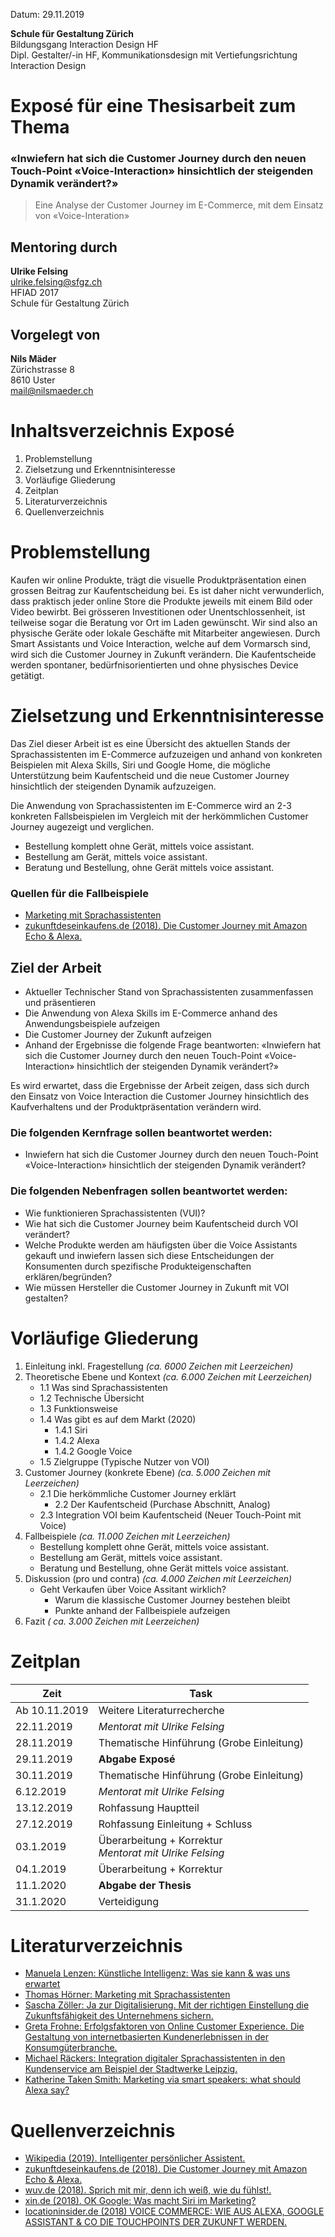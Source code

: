 Datum: 29.11.2019

**Schule für Gestaltung Zürich** <br>
Bildungsgang Interaction Design HF <br>
Dipl. Gestalter/-in HF, Kommunikationsdesign mit Vertiefungsrichtung Interaction Design

# Exposé für eine Thesisarbeit zum Thema

### «Inwiefern hat sich die Customer Journey durch den neuen Touch-Point «Voice-Interaction» hinsichtlich der steigenden Dynamik verändert?»

> Eine Analyse der Customer Journey im E-Commerce, mit dem Einsatz von «Voice-Interation»

## Mentoring durch 

**Ulrike Felsing**<br>
ulrike.felsing@sfgz.ch<br>
HFIAD 2017<br>
Schule für Gestaltung Zürich

## Vorgelegt von
 
**Nils Mäder**<br>
Zürichstrasse 8<br>
8610 Uster<br>
mail@nilsmaeder.ch<br>

# Inhaltsverzeichnis Exposé

1. Problemstellung
2. Zielsetzung und Erkenntnisinteresse
5. Vorläufige Gliederung
6. Zeitplan
7. Literaturverzeichnis
8. Quellenverzeichnis

# Problemstellung

Kaufen wir online Produkte, trägt die visuelle Produktpräsentation einen grossen Beitrag zur Kaufentscheidung bei. Es ist daher nicht verwunderlich, dass praktisch jeder online Store die Produkte jeweils mit einem Bild oder Video bewirbt. Bei grösseren Investitionen oder Unentschlossenheit, ist teilweise sogar die Beratung vor Ort im Laden gewünscht. Wir sind also an physische Geräte oder lokale Geschäfte mit Mitarbeiter angewiesen. Durch Smart Assistants  und Voice Interaction, welche auf dem Vormarsch sind, wird sich die Customer Journey in Zukunft verändern. Die Kaufentscheide werden spontaner, bedürfnisorientierten und ohne physisches Device getätigt.   

# Zielsetzung und Erkenntnisinteresse

Das Ziel dieser Arbeit ist es eine Übersicht des aktuellen Stands der Sprachassistenten im E-Commerce aufzuzeigen und anhand von konkreten Beispielen mit Alexa Skills, Siri und Google Home, die mögliche Unterstützung beim Kaufentscheid und die neue Customer Journey hinsichtlich der steigenden Dynamik aufzuzeigen.

Die Anwendung von Sprachassistenten im E-Commerce wird an 2-3 konkreten Fallsbeispielen im Vergleich mit der herkömmlichen Customer Journey augezeigt und verglichen. 

* Bestellung komplett ohne Gerät, mittels voice assistant.
* Bestellung am Gerät, mittels voice assistant.
* Beratung und Bestellung, ohne Gerät mittels voice assistant.

### Quellen für die Fallbeispiele

* [Marketing mit Sprachassistenten](https://www.springer.com/gp/book/9783658256494)
* [zukunftdeseinkaufens.de (2018). Die Customer Journey mit Amazon Echo & Alexa.](https://zukunftdeseinkaufens.de/customer-journey-amazon-echo-alexa/)


## Ziel der Arbeit

* Aktueller Technischer Stand von Sprachassistenten zusammenfassen und präsentieren
* Die Anwendung von Alexa Skills im E-Commerce anhand des Anwendungsbeispiele aufzeigen
* Die Customer Journey der Zukunft aufzeigen
* Anhand der Ergebnisse die folgende Frage beantworten: 
«Inwiefern hat sich die Customer Journey durch den neuen Touch-Point «Voice-Interaction» hinsichtlich der steigenden Dynamik verändert?»

Es wird erwartet, dass die Ergebnisse der Arbeit zeigen, dass sich durch den Einsatz von Voice Interaction die Customer Journey hinsichtlich des Kaufverhaltens und der Produktpräsentation verändern wird. 

### Die folgenden Kernfrage sollen beantwortet werden:
* Inwiefern hat sich die Customer Journey durch den neuen Touch-Point «Voice-Interaction» hinsichtlich der steigenden Dynamik verändert?

### Die folgenden Nebenfragen sollen beantwortet werden:

* Wie funktionieren Sprachassistenten (VUI)?
* Wie hat sich die Customer Journey beim Kaufentscheid durch VOI verändert?
* Welche Produkte werden am häufigsten über die Voice Assistants gekauft und inwiefern lassen sich diese Entscheidungen der Konsumenten durch spezifische Produkteigenschaften erklären/begründen? 
* Wie müssen Hersteller die Customer Journey in Zukunft mit VOI gestalten?

# Vorläufige Gliederung

1.  Einleitung inkl. Fragestellung *(ca. 6000 Zeichen mit Leerzeichen)*
2.  Theoretische Ebene und Kontext *(ca. 6.000 Zeichen mit Leerzeichen)*
    * 1.1	Was sind Sprachassistenten
    * 1.2	Technische Übersicht
    * 1.3	Funktionsweise
    * 1.4	Was gibt es auf dem Markt (2020)
      * 1.4.1 Siri
      * 1.4.2 Alexa
      * 1.4.2 Google Voice
    * 1.5 Zielgruppe (Typische Nutzer von VOI)
3.  Customer Journey  (konkrete Ebene) *(ca. 5.000 Zeichen mit Leerzeichen)*
    * 2.1 	Die herkömmliche Customer Journey erklärt
	  * 2.2	Der Kaufentscheid (Purchase Abschnitt, Analog)
    * 2.3	Integration VOI beim Kaufentscheid (Neuer Touch-Point mit Voice)
3.  Fallbeispiele *(ca. 11.000 Zeichen mit Leerzeichen)*
    * Bestellung komplett ohne Gerät, mittels voice assistant.
    * Bestellung am Gerät, mittels voice assistant.
    * Beratung und Bestellung, ohne Gerät mittels voice assistant.   
4.  Diskussion (pro und contra) *(ca. 4.000 Zeichen mit Leerzeichen)*
    * Geht Verkaufen über Voice Assitant wirklich?
	  * Warum die klassische Customer Journey bestehen bleibt
	  * Punkte anhand der Fallbeispiele aufzeigen
6.  Fazit *( ca. 3.000 Zeichen mit Leerzeichen)*

# Zeitplan

| Zeit          | Task                                                         |
|---------------|--------------------------------------------------------------|
| Ab 10.11.2019 | Weitere Literaturrecherche                                   |
| 22.11.2019    | *Mentorat mit Ulrike Felsing*                                |
| 28.11.2019    | Thematische Hinführung (Grobe Einleitung)                    |
| 29.11.2019    | **Abgabe Exposé**                                            |
| 30.11.2019    | Thematische Hinführung (Grobe Einleitung)                    |
| 6.12.2019     | *Mentorat mit Ulrike Felsing*                                |
| 13.12.2019    | Rohfassung Hauptteil                                         |
| 27.12.2019    | Rohfassung Einleitung + Schluss                              |
| 03.1.2019     | Überarbeitung + Korrektur <br> *Mentorat mit Ulrike Felsing* |
| 04.1.2019     | Überarbeitung + Korrektur                                    |
| 11.1.2020     | **Abgabe der Thesis**                                        |
| 31.1.2020     | Verteidigung                                                 |

# Literaturverzeichnis

* [Manuela Lenzen: Künstliche Intelligenz: Was sie kann & was uns erwartet](https://books.google.ch/books/about/K%C3%BCnstliche_Intelligenz.html?id=-7VGDwAAQBAJ&printsec=frontcover&source=kp_read_button&redir_esc=y#v=onepage&q&f=false)
* [Thomas Hörner: Marketing mit Sprachassistenten](https://www.springer.com/gp/book/9783658256494)
* [Sascha Zöller: Ja zur Digitalisierung. Mit der richtigen Einstellung die Zukunftsfähigkeit des Unternehmens sichern.](https://www.springer.com/de/book/9783658239589?wt_mc=ThirdParty.Wilex.3.EPR632.BookPage_eBook#otherversion=9783658239596)
* [Greta Frohne: Erfolgsfaktoren von Online Customer Experience. Die Gestaltung von internetbasierten Kundenerlebnissen in der Konsumgüterbranche.](https://www.springer.com/de/book/9783658284862)
* [Michael Räckers: Integration digitaler Sprachassistenten in den Kundenservice am Beispiel der Stadtwerke Leipzig.](https://dl.gi.de/handle/20.500.12116/20514)
* [Katherine Taken Smith: Marketing via smart speakers: what should Alexa say?](https://www.tandfonline.com/doi/abs/10.1080/0965254X.2018.1541924?journalCode=rjsm20)



# Quellenverzeichnis
* [Wikipedia (2019). Intelligenter persönlicher Assistent.](https://de.wikipedia.org/wiki/Intelligenter_pers%C3%B6nlicher_Assistent)
* [zukunftdeseinkaufens.de (2018). Die Customer Journey mit Amazon Echo & Alexa.](https://zukunftdeseinkaufens.de/customer-journey-amazon-echo-alexa/)
* [wuv.de (2018). Sprich mit mir, denn ich weiß, wie du fühlst!.](https://www.wuv.de/digital/sprich_mit_mir_denn_ich_weiss_wie_du_fuehlst)
* [xin.de (2018). OK Google: Was macht Siri im Marketing?
](https://www.xing.com/communities/posts/ok-google-was-macht-siri-im-marketing-1015031270)
* [locationinsider.de (2018) VOICE COMMERCE: WIE AUS ALEXA, GOOGLE ASSISTANT & CO DIE TOUCHPOINTS DER ZUKUNFT WERDEN.
](https://locationinsider.de/voice-commerce-wie-aus-alexa-google-assistant-siri-und-cortana-die-touchpoints-der-zukunft-werden/)



